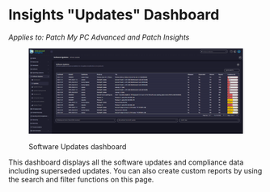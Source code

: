 # Insights "Updates" Dashboard

_Applies to: Patch My PC Advanced and Patch Insights_

<figure><img src="../../../_images/gitbook/image%20%28303%29.png" alt=""><figcaption><p>Software Updates dashboard</p></figcaption></figure>

This dashboard displays all the software updates and compliance data including superseded updates.  You can also create custom reports by using the search and filter functions on this page.

